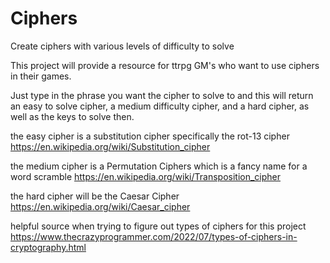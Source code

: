 # Ciphers
Create ciphers with various levels of difficulty to solve

This project will provide a resource for ttrpg GM's who want to use ciphers in their games. 

Just type in the phrase you want the cipher to solve to and this will return an easy to solve cipher, a medium difficulty cipher, and a hard cipher, as well as the keys to solve then.

the easy cipher is a substitution cipher specifically the rot-13 cipher https://en.wikipedia.org/wiki/Substitution_cipher

the medium cipher is a Permutation Ciphers which is a fancy name for a word scramble https://en.wikipedia.org/wiki/Transposition_cipher

the hard cipher will be the Caesar Cipher https://en.wikipedia.org/wiki/Caesar_cipher

helpful source when trying to figure out types of ciphers for this project https://www.thecrazyprogrammer.com/2022/07/types-of-ciphers-in-cryptography.html